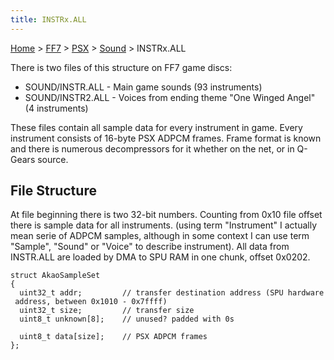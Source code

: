 ```yaml
---
title: INSTRx.ALL
---
```


[Home](../../../Main%20Page.md.md) > [FF7](../../../FF7.md) > [PSX](../../PSX.md) > [Sound](../Sound.md) > INSTRx.ALL

There is two files of this structure on FF7 game discs:

-   SOUND/INSTR.ALL - Main game sounds (93 instruments)
-   SOUND/INSTR2.ALL - Voices from ending theme "One Winged Angel" (4
    instruments)

These files contain all sample data for every instrument in game. Every
instrument consists of 16-byte PSX ADPCM frames. Frame format is known
and there is numerous decompressors for it whether on the net, or in
Q-Gears source.

## File Structure

At file beginning there is two 32-bit numbers. Counting from 0x10 file
offset there is sample data for all instruments. (using term
"Instrument" I actually mean serie of ADPCM samples, although in some
context I can use term "Sample", "Sound" or "Voice" to describe
instrument). All data from INSTR.ALL are loaded by DMA to SPU RAM in one
chunk, offset 0x0202.

`struct AkaoSampleSet`  
`{`  
`  uint32_t addr;         // transfer destination address (SPU hardware address, between 0x1010 - 0x7ffff)`  
`  uint32_t size;         // transfer size`  
`  uint8_t unknown[8];    // unused? padded with 0s`  
  
`  uint8_t data[size];    // PSX ADPCM frames`  
`};`
